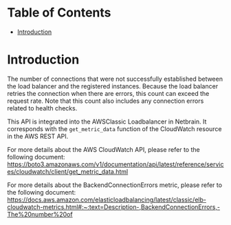 # Table of Contents
- [Introduction](#introduction)

# Introduction <a name="introduction"></a>
The number of connections that were not successfully established between the load balancer and the registered instances. Because the load balancer retries the connection when there are errors, this count can exceed the request rate. Note that this count also includes any connection errors related to health checks.



This API is integrated into the AWSClassic Loadbalancer in Netbrain. It corresponds with the `get_metric_data` function of the CloudWatch resource in the AWS REST API.



For more details about the AWS CloudWatch API, please refer to the following document: https://boto3.amazonaws.com/v1/documentation/api/latest/reference/services/cloudwatch/client/get_metric_data.html

For more details about the BackendConnectionErrors metric, please refer to the following document: https://docs.aws.amazon.com/elasticloadbalancing/latest/classic/elb-cloudwatch-metrics.html#:~:text=Description-,BackendConnectionErrors,-The%20number%20of